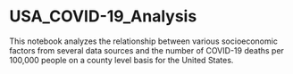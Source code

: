 # USA_COVID-19_Analysis
This notebook analyzes the relationship between various socioeconomic factors from several data sources and the number of COVID-19 deaths per 100,000 people on a county level basis for the United States.
